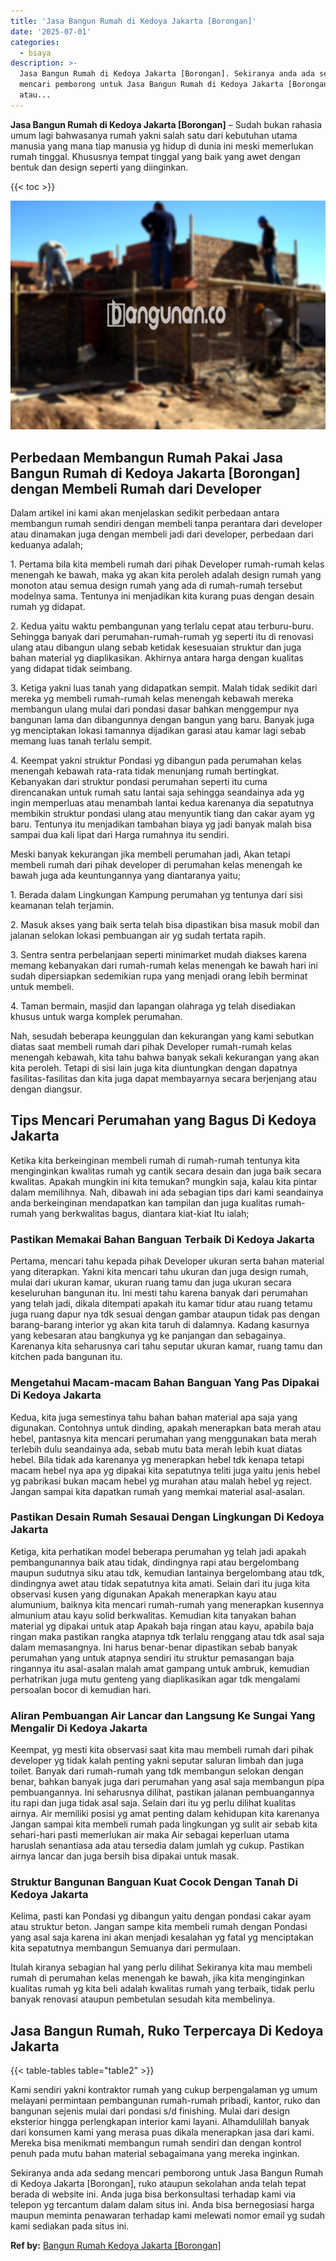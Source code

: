```yaml
---
title: 'Jasa Bangun Rumah di Kedoya Jakarta [Borongan]'
date: '2025-07-01'
categories:
  - biaya
description: >-
  Jasa Bangun Rumah di Kedoya Jakarta [Borongan]. Sekiranya anda ada sedang
  mencari pemborong untuk Jasa Bangun Rumah di Kedoya Jakarta [Borongan], ruko
  atau...
---
```


**Jasa Bangun Rumah di Kedoya Jakarta \[Borongan\]** – Sudah bukan rahasia umum lagi bahwasanya rumah yakni salah satu dari kebutuhan utama manusia yang mana tiap manusia yg hidup di dunia ini meski memerlukan rumah tinggal. Khususnya tempat tinggal yang baik yang awet dengan bentuk dan design seperti yang diinginkan.

{{< toc >}}

![Jasa Bangun Rumah di Kedoya Jakarta [Borongan]](/images/borong-bangunan-20.png)

## Perbedaan Membangun Rumah Pakai Jasa Bangun Rumah di Kedoya Jakarta \[Borongan\] dengan Membeli Rumah dari Developer

Dalam artikel ini kami akan menjelaskan sedikit perbedaan antara membangun rumah sendiri dengan membeli tanpa perantara dari developer atau dinamakan juga dengan membeli jadi dari developer, perbedaan dari keduanya adalah;

1\. Pertama bila kita membeli rumah dari pihak Developer rumah-rumah kelas menengah ke bawah, maka yg akan kita peroleh adalah design rumah yang monoton atau semua design rumah yang ada di rumah-rumah tersebut modelnya sama. Tentunya ini menjadikan kita kurang puas dengan desain rumah yg didapat.

2\. Kedua yaitu waktu pembangunan yang terlalu cepat atau terburu-buru. Sehingga banyak dari perumahan-rumah-rumah yg seperti itu di renovasi ulang atau dibangun ulang sebab ketidak kesesuaian struktur dan juga bahan material yg diaplikasikan. Akhirnya antara harga dengan kualitas yang didapat tidak seimbang.

3\. Ketiga yakni luas tanah yang didapatkan sempit. Malah tidak sedikit dari mereka yg membeli rumah-rumah kelas menengah kebawah mereka membangun ulang mulai dari pondasi dasar bahkan menggempur nya bangunan lama dan dibangunnya dengan bangun yang baru. Banyak juga yg menciptakan lokasi tamannya dijadikan garasi atau kamar lagi sebab memang luas tanah terlalu sempit.

4\. Keempat yakni struktur Pondasi yg dibangun pada perumahan kelas menengah kebawah rata-rata tidak menunjang rumah bertingkat. Kebanyakan dari struktur pondasi perumahan seperti itu cuma direncanakan untuk rumah satu lantai saja sehingga seandainya ada yg ingin memperluas atau menambah lantai kedua karenanya dia sepatutnya membikin struktur pondasi ulang atau menyuntik tiang dan cakar ayam yg baru. Tentunya itu menjadikan tambahan biaya yg jadi banyak malah bisa sampai dua kali lipat dari Harga rumahnya itu sendiri.

Meski banyak kekurangan jika membeli perumahan jadi, Akan tetapi membeli rumah dari pihak developer di perumahan kelas menengah ke bawah juga ada keuntungannya yang diantaranya yaitu;

1\. Berada dalam Lingkungan Kampung perumahan yg tentunya dari sisi keamanan telah terjamin.

2\. Masuk akses yang baik serta telah bisa dipastikan bisa masuk mobil dan jalanan selokan lokasi pembuangan air yg sudah tertata rapih.

3\. Sentra sentra perbelanjaan seperti minimarket mudah diakses karena memang kebanyakan dari rumah-rumah kelas menengah ke bawah hari ini sudah dipersiapkan sedemikian rupa yang menjadi orang lebih berminat untuk membeli.

4\. Taman bermain, masjid dan lapangan olahraga yg telah disediakan khusus untuk warga komplek perumahan.

Nah, sesudah beberapa keunggulan dan kekurangan yang kami sebutkan diatas saat membeli rumah dari pihak Developer rumah-rumah kelas menengah kebawah, kita tahu bahwa banyak sekali kekurangan yang akan kita peroleh. Tetapi di sisi lain juga kita diuntungkan dengan dapatnya fasilitas-fasilitas dan kita juga dapat membayarnya secara berjenjang atau dengan diangsur.

## Tips Mencari Perumahan yang Bagus Di Kedoya Jakarta

Ketika kita berkeinginan membeli rumah di rumah-rumah tentunya kita menginginkan kwalitas rumah yg cantik secara desain dan juga baik secara kwalitas. Apakah mungkin ini kita temukan? mungkin saja, kalau kita pintar dalam memilihnya. Nah, dibawah ini ada sebagian tips dari kami seandainya anda berkeinginan mendapatkan kan tampilan dan juga kualitas rumah-rumah yang berkwalitas bagus, diantara kiat-kiat Itu ialah;

### Pastikan Memakai Bahan Banguan Terbaik Di Kedoya Jakarta

Pertama, mencari tahu kepada pihak Developer ukuran serta bahan material yang diterapkan. Yakni kita mencari tahu ukuran dan juga design rumah, mulai dari ukuran kamar, ukuran ruang tamu dan juga ukuran secara keseluruhan bangunan itu. Ini mesti tahu karena banyak dari perumahan yang telah jadi, dikala ditempati apakah itu kamar tidur atau ruang tetamu juga ruang dapur nya tdk sesuai dengan gambar ataupun tidak pas dengan barang-barang interior yg akan kita taruh di dalamnya. Kadang kasurnya yang kebesaran atau bangkunya yg ke panjangan dan sebagainya. Karenanya kita seharusnya cari tahu seputar ukuran kamar, ruang tamu dan kitchen pada bangunan itu.

### Mengetahui Macam-macam Bahan Banguan Yang Pas Dipakai Di Kedoya Jakarta

Kedua, kita juga semestinya tahu bahan bahan material apa saja yang digunakan. Contohnya untuk dinding, apakah menerapkan bata merah atau hebel, pantasnya kita mencari perumahan yang menggunakan bata merah terlebih dulu seandainya ada, sebab mutu bata merah lebih kuat diatas hebel. Bila tidak ada karenanya yg menerapkan hebel tdk kenapa tetapi macam hebel nya apa yg dipakai kita sepatutnya teliti juga yaitu jenis hebel yg pabrikasi bukan macam hebel yg murahan atau malah hebel yg reject. Jangan sampai kita dapatkan rumah yang memkai material asal-asalan.

### Pastikan Desain Rumah Sesauai Dengan Lingkungan Di Kedoya Jakarta

Ketiga, kita perhatikan model beberapa perumahan yg telah jadi apakah pembangunannya baik atau tidak, dindingnya rapi atau bergelombang maupun sudutnya siku atau tdk, kemudian lantainya bergelombang atau tdk, dindingnya awet atau tidak sepatutnya kita amati. Selain dari itu juga kita observasi kusen yang digunakan Apakah menerapkan kayu atau alumunium, baiknya kita mencari rumah-rumah yang menerapkan kusennya almunium atau kayu solid berkwalitas. Kemudian kita tanyakan bahan material yg dipakai untuk atap Apakah baja ringan atau kayu, apabila baja ringan maka pastikan rangka atapnya tdk terlalu renggang atau tdk asal saja dalam memasangnya. Ini harus benar-benar dipastikan sebab banyak perumahan yang untuk atapnya sendiri itu struktur pemasangan baja ringannya itu asal-asalan malah amat gampang untuk ambruk, kemudian perhatrikan juga mutu genteng yang diaplikasikan agar tdk mengalami persoalan bocor di kemudian hari.

### Aliran Pembuangan Air Lancar dan Langsung Ke Sungai Yang Mengalir Di Kedoya Jakarta

Keempat, yg mesti kita observasi saat kita mau membeli rumah dari pihak developer yg tidak kalah penting yakni seputar saluran limbah dan juga toilet. Banyak dari rumah-rumah yang tdk membangun selokan dengan benar, bahkan banyak juga dari perumahan yang asal saja membangun pipa pembuangannya. Ini seharusnya dilihat, pastikan jalanan pembuangannya itu rapi dan juga tidak asal saja. Selain dari itu yg perlu dilihat kualitas airnya. Air memiliki posisi yg amat penting dalam kehidupan kita karenanya Jangan sampai kita membeli rumah pada lingkungan yg sulit air sebab kita sehari-hari pasti memerlukan air maka Air sebagai keperluan utama haruslah senantiasa ada atau tersedia dalam jumlah yg cukup. Pastikan airnya lancar dan juga bersih bisa dipakai untuk masak.

### Struktur Bangunan Banguan Kuat Cocok Dengan Tanah Di Kedoya Jakarta

Kelima, pasti kan Pondasi yg dibangun yaitu dengan pondasi cakar ayam atau struktur beton. Jangan sampe kita membeli rumah dengan Pondasi yang asal saja karena ini akan menjadi kesalahan yg fatal yg menciptakan kita sepatutnya membangun Semuanya dari permulaan.

Itulah kiranya sebagian hal yang perlu dilihat Sekiranya kita mau membeli rumah di perumahan kelas menengah ke bawah, jika kita menginginkan kualitas rumah yg kita beli adalah kwalitas rumah yang terbaik, tidak perlu banyak renovasi ataupun pembetulan sesudah kita membelinya.

## Jasa Bangun Rumah, Ruko Terpercaya Di Kedoya Jakarta

{{< table-tables table="table2" >}}

Kami sendiri yakni kontraktor rumah yang cukup berpengalaman yg umum melayani permintaan pembangunan rumah-rumah pribadi, kantor, ruko dan bangunan sejenis mulai dari pondasi s/d finishing. Mulai dari design eksterior hingga perlengkapan interior kami layani. Alhamdulillah banyak dari konsumen kami yang merasa puas dikala menerapkan jasa dari kami. Mereka bisa menikmati membangun rumah sendiri dan dengan kontrol penuh pada mutu bahan material sebagaimana yang mereka inginkan.

Sekiranya anda ada sedang mencari pemborong untuk Jasa Bangun Rumah di Kedoya Jakarta \[Borongan\], ruko ataupun sekolahan anda telah tepat berada di website ini. Anda juga bisa berkonsultasi terhadap kami via telepon yg tercantum dalam dalam situs ini. Anda bisa bernegosiasi harga maupun meminta penawaran terhadap kami melewati nomor email yg sudah kami sediakan pada situs ini.

**Ref by:** [Bangun Rumah Kedoya Jakarta [Borongan]](https://id.wikipedia.org/wiki/Bangun)
